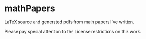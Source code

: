 # mathPapers
LaTeX source and generated pdfs from math papers I've written.

Please pay special attention to the License restrictions on this work.

